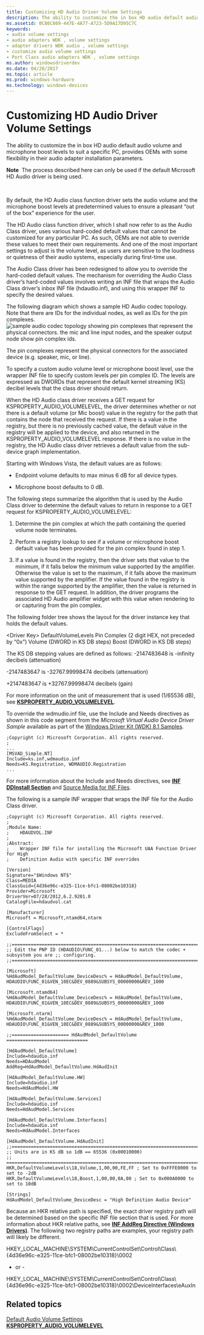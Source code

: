 ```yaml
---
title: Customizing HD Audio Driver Volume Settings
description: The ability to customize the in box HD audio default audio volume and microphone boost levels to suit a specific PC, provides OEMs with some flexibility in their audio adapter installation parameters.
ms.assetid: 0C86C869-447E-4A77-A723-5D9A17D95C7C
keywords:
- audio volume settings
- audio adapters WDK , volume settings
- adapter drivers WDK audio , volume settings
- customize audio volume settings
- Port Class audio adapters WDK , volume settings
ms.author: windowsdriverdev
ms.date: 04/20/2017
ms.topic: article
ms.prod: windows-hardware
ms.technology: windows-devices
---
```


# Customizing HD Audio Driver Volume Settings


The ability to customize the in box HD audio default audio volume and microphone boost levels to suit a specific PC, provides OEMs with some flexibility in their audio adapter installation parameters.

**Note**  The process described here can only be used if the default Microsoft HD Audio driver is being used.

 

By default, the HD Audio class function driver sets the audio volume and the microphone boost levels at predetermined values to ensure a pleasant “out of the box” experience for the user.

The HD Audio class function driver, which I shall now refer to as the Audio Class driver, uses various hard-coded default values that cannot be customized for any particular PC. As such, OEMs are not able to override these values to meet their own requirements. And one of the most important settings to adjust is the volume level, as users are sensitive to the loudness or quietness of their audio systems, especially during first-time use.

The Audio Class driver has been redesigned to allow you to override the hard-coded default values. The mechanism for overriding the Audio Class driver’s hard-coded values involves writing an INF file that wraps the Audio Class driver’s inbox INF file (hdaudio.inf), and using this wrapper INF to specify the desired values.

The following diagram which shows a sample HD Audio codec topology. Note that there are IDs for the individual nodes, as well as IDs for the pin complexes.![sample audio codec topology showing pin complexes that represent the physical connectors. the mic and line input nodes, and the speaker output node show pin complex ids.](images/pin-complexid2.png)

The pin complexes represent the physical connectors for the associated device (e.g. speaker, mic, or line).

To specify a custom audio volume level or microphone boost level, use the wrapper INF file to specify custom levels per pin complex ID. The levels are expressed as DWORDs that represent the default kernel streaming (KS) decibel levels that the class driver should return.

When the HD Audio class driver receives a GET request for KSPROPERTY\_AUDIO\_VOLUMELEVEL, the driver determines whether or not there is a default volume (or Mic boost) value in the registry for the path that contains the node that received the request. If there is a value in the registry, but there is no previously cached value, the default value in the registry will be applied to the device, and also returned in the KSPROPERTY\_AUDIO\_VOLUMELEVEL response. If there is no value in the registry, the HD Audio class driver retrieves a default value from the sub-device graph implementation.

Starting with Windows Vista, the default values are as follows:

-   Endpoint volume defaults to max minus 6 dB for all device types.

-   Microphone boost defaults to 0 dB.

The following steps summarize the algorithm that is used by the Audio Class driver to determine the default values to return in response to a GET request for KSPROPERTY\_AUDIO\_VOLUMELEVEL:

1. Determine the pin complex at which the path containing the queried volume node terminates.

2. Perform a registry lookup to see if a volume or microphone boost default value has been provided for the pin complex found in step 1.

3. If a value is found in the registry, then the driver sets that value to the minimum, if it falls below the minimum value supported by the amplifier. Otherwise the value is set to the maximum, if it falls above the maximum value supported by the amplifier. If the value found in the registry is within the range supported by the amplifier, then the value is returned in response to the GET request. In addition, the driver programs the associated HD Audio amplifier widget with this value when rendering to or capturing from the pin complex.

The following folder tree shows the layout for the driver instance key that holds the default values.

&lt;Driver Key&gt;
DefaultVolumeLevels
Pin Complex (2 digit HEX, not preceded by “0x”)
Volume (DWORD in KS DB steps)
Boost (DWORD in KS DB steps)

The KS DB stepping values are defined as follows:
-2147483648 is -infinity decibels (attenuation)

-2147483647 is -32767.99998474 decibels (attenuation)

+2147483647 is +32767.99998474 decibels (gain)

For more information on the unit of measurement that is used (1/65536 dB), see [**KSPROPERTY\_AUDIO\_VOLUMELEVEL**](https://msdn.microsoft.com/library/windows/hardware/ff537309).

To override the wdmudio.inf file, use the Include and Needs directives as shown in this code segment from the *Microsoft Virtual Audio Device Driver Sample* available as part of the [Windows Driver Kit (WDK) 8.1 Samples](http://go.microsoft.com/fwlink/p/?LinkId=618052).

```
;Copyright (c) Microsoft Corporation. All rights reserved.
;
...
[MSVAD_Simple.NT]
Include=ks.inf,wdmaudio.inf
Needs=KS.Registration, WDMAUDIO.Registration
...
```

For more information about the Include and Needs directives, see [**INF DDInstall Section**](https://msdn.microsoft.com/library/windows/hardware/ff547344) and [Source Media for INF Files](https://msdn.microsoft.com/library/windows/hardware/ff552302).

The following is a sample INF wrapper that wraps the INF file for the Audio Class driver.

```Text
;Copyright (c) Microsoft Corporation. All rights reserved.
;
;Module Name:
;    HDAUDVOL.INF
;
;Abstract:
;    Wrapper INF file for installing the Microsoft UAA Function Driver for High
;    Definition Audio with specific INF overrides

[Version]
Signature="$Windows NT$"
Class=MEDIA
ClassGuid={4d36e96c-e325-11ce-bfc1-08002be10318}
Provider=Microsoft
DriverVer=07/28/2012,6.2.9201.0
CatalogFile=hdaudvol.cat

[Manufacturer]
Microsoft = Microsoft,ntamd64,ntarm

[ControlFlags]
ExcludeFromSelect = *

;;====================================================================================
;; Edit the PNP ID (HDAUDIO\FUNC_01...) below to match the codec + subsystem you are ;; configuring.
;;====================================================================================

[Microsoft]
%HdAudModel_DefaultVolume_DeviceDesc% = HdAudModel_DefaultVolume, HDAUDIO\FUNC_01&VEN_10EC&DEV_0889&SUBSYS_00000000&REV_1000

[Microsoft.ntamd64]
%HdAudModel_DefaultVolume_DeviceDesc% = HdAudModel_DefaultVolume, HDAUDIO\FUNC_01&VEN_10EC&DEV_0889&SUBSYS_00000000&REV_1000

[Microsoft.ntarm]
%HdAudModel_DefaultVolume_DeviceDesc% = HdAudModel_DefaultVolume, HDAUDIO\FUNC_01&VEN_10EC&DEV_0889&SUBSYS_00000000&REV_1000

;;===================== HdAudModel_DefaultVolume ==============================

[HdAudModel_DefaultVolume]
Include=hdaudio.inf
Needs=HDAudModel
AddReg=HdAudModel_DefaultVolume.HdAudInit

[HdAudModel_DefaultVolume.HW]
Include=hdaudio.inf
Needs=HdAudModel.HW

[HdAudModel_DefaultVolume.Services]
Include=hdaudio.inf
Needs=HdAudModel.Services

[HdAudModel_DefaultVolume.Interfaces]
Include=hdaudio.inf
Needs=HdAudModel.Interfaces

[HdAudModel_DefaultVolume.HdAudInit]
;;====================================================================================
;; Units are in KS dB so 1dB == 65536 (0x00010000)
;; ======================================================================================
HKR,DefaultVolumeLevels\18,Volume,1,00,00,FE,FF ; Set to 0xFFFE0000 to set to -2dB
HKR,DefaultVolumeLevels\18,Boost,1,00,00,0A,00 ; Set to 0x000A0000 to set to 10dB

[Strings]
HdAudModel_DefaultVolume_DeviceDesc = "High Definition Audio Device"
```

Because an HKR relative path is specified, the exact driver registry path will be determined based on the specific INF file section that is used. For more information about HKR relative paths, see [**INF AddReg Directive (Windows Drivers)**](https://msdn.microsoft.com/library/windows/hardware/ff546320). The following two registry paths are examples, your registry path will likely be different.

HKEY\_LOCAL\_MACHINE\\SYSTEM\\CurrentControlSet\\Control\\Class\\{4d36e96c-e325-11ce-bfc1-08002be10318}\\0002

- or -

HKEY\_LOCAL\_MACHINE\\SYSTEM\\CurrentControlSet\\Control\\Class\\{4d36e96c-e325-11ce-bfc1-08002be10318}\\0002\\DeviceInterfaces\\eAuxIn

## <span id="related_topics"></span>Related topics
[Default Audio Volume Settings](default-audio-volume-settings.md)  
[**KSPROPERTY\_AUDIO\_VOLUMELEVEL**](https://msdn.microsoft.com/library/windows/hardware/ff537309)  



